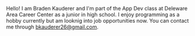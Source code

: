 Hello! I am Braden Kauderer and I'm part of the App Dev class at Deleware Area Career Center as a junior in high school. I enjoy programming as a hobby currently but am looknig into job opportunities now. You can contact me through bkauderer26@gmail.com.
